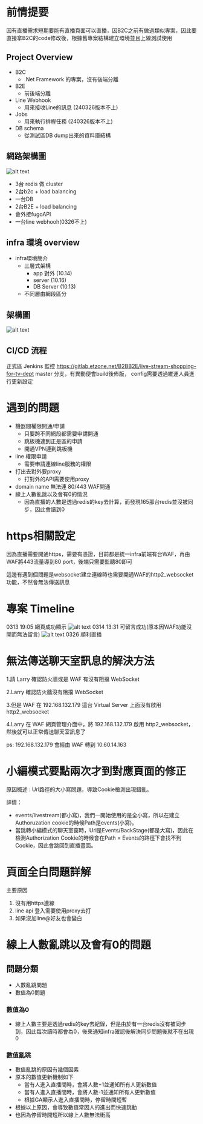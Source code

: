 
<!--
author: bing
created: 2024-03-06
description: 
-->

# 前情提要

因有直播需求短期要能有直播頁面可以直播，因B2C之前有做過類似專案，因此要直接拿B2C的code修改後，根據舊專案結構建立環境並且上線測試使用

## Project Overview

- B2C
  - .Net Framework 的專案，沒有後端分離
- B2E
  - 前後端分離
- Line Webhook
  - 用來接收Line的訊息 (240326版本不上)
- Jobs
  - 用來執行排程任務 (240326版本不上)
- DB schema
  - 從測試區DB dump出來的資料庫結構  
 
## 網路架構圖

![alt text](network.png)

- 3台 redis 做 cluster
- 2台b2c + load balancing
- 一台DB
- 2台B2E + load balancing
- 會外接fugoAPI
- 一台line webhooh(0326不上)
  
## infra 環境 overview

  - infra環境簡介
    - 三層式架構
      - app 對外 (10.14)
      - server (10.16)
      - DB Server (10.13)
    - 不同層由網段區分

## 架構圖

![alt text](image-2.png)

## CI/CD 流程

正式區 Jenkins 監控 https://gitlab.etzone.net/B2BB2E/live-stream-shopping-for-tv-dept master 分支，有異動便會build後佈版，
config需要透過維運人員進行更新設定


# 遇到的問題
- 機器間權限開通/申請
  - 只要跨不同網段都需要申請開通 
  - 跳板機連到正是區的申請
  - 開通VPN連到跳板機
- line 權限申請
  - 需要申請連線line服務的權限
- 打出去對外要proxy
  - 打對外的API需要使用proxy
- domain name 無法連 80/443 WAF開通
- 線上人數亂跳以及會有0的情況
  - 因為直播的人數是透過redis的key去計算，而發現165那台redis並沒被同步，因此會讀到0

  
# https相關設定

因為直播需要開通https，需要有憑證，目前都是統一infra前端有台WAF，再由WAF將443流量導到80 port，後端只需要監聽80即可

這邊有遇到個問題是websocket建立連線時也需要開通WAF的http2_websocket功能，不然會無法傳送訊息

# 專案 Timeline
0313 19:05 網頁成功顯示
![alt text](image-1.png)
0314 13:31 可留言成功(原本因WAF功能沒開而無法留言)
![alt text](image.png)
0326 順利直播


# 無法傳送聊天室訊息的解決方法
 
1.請 Larry 確認防火牆或是 WAF 有沒有阻擋 WebSocket

2.Larry 確認防火牆沒有阻擋 WebSocket

3.但是 WAF 在 192.168.132.179 這台 Virtual Server 上面沒有啟用 http2_websocket

4.Larry 在 WAF 網頁管理介面中，將 192.168.132.179 啟用 
http2_websocket，然後就可以正常傳送聊天室訊息了

ps: 192.168.132.179 會經由 WAF 轉到 10.60.14.163

# 小編模式要點兩次才到對應頁面的修正
 
原因概述 : 
Url路徑的大小寫問題，導致Cookie檢測出現錯亂。
 
詳情：
- events/livestream(都小寫)，我們一開始使用的是全小寫，所以在建立Authoruzation cookie的時候Path是events(小寫)。
- 當跳轉小編模式的聊天室窗時，Url是Events/BackStage(都是大寫)，因此在檢測Authorization Cookie的時候會在Path = Events的路徑下會找不到Cookie，因此會跳回到直播畫面。

# 頁面全白問題詳解

主要原因

1. 沒有用https連線
2. line api 登入需要使用proxy去打
3. 如果沒加line@好友也會變白

# 線上人數亂跳以及會有0的問題

## 問題分類
- 人數亂跳問題
- 數值為0問題
  
### 數值為0
- 線上人數主要是透過redis的key去紀錄，但是由於有一台redis沒有被同步到，因此每次讀時都會為0，後來通知infra確認後解決同步問題後就不在出現0

### 數值亂跳
- 數值亂跳的原因有幾個因素
- 原本的數值更新機制如下
  - 當有人進入直播間時，會將人數+1並通知所有人更新數值
  - 當有人進入直播間時，會將人數-1並通知所有人更新數值
  - 根據GA顯示人進入直播間時，停留時間短暫
- 根據以上原因，會導致數值常因人的進出而快速跳動
- 也因為停留時間短所以線上人數無法衝高
